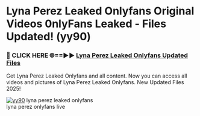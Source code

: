 # Lyna Perez Leaked Onlyfans Original Videos 0nlyFans Leaked - Files Updated! (yy90)

<h3>🔴 CLICK HERE 🌐==►► <a href="https://tinyurl.com/3hn5wdd3" rel="nofollow">Lyna Perez Leaked Onlyfans Updated Files</a></h3>

Get Lyna Perez Leaked Onlyfans and all content. Now you can access all videos and pictures of Lyna Perez Leaked Onlyfans. New Updated Files 2025!

[![yy90](https://i.imgur.com/4HnBqBT.gif)](https://tinyurl.com/3hn5wdd3)
lyna perez leaked onlyfans<br>
lyna perez onlyfans live